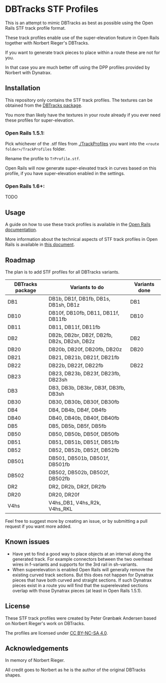 
# DBTracks STF Profiles

This is an attempt to mimic DBTracks as best as possible using the Open Rails STF track profile format.

These track profiles enable use of the super-elevation feature in Open Rails together with Norbert Rieger's DBTracks.

If you want to generate track pieces to place within a route these are not for you.

In that case you are much better off using the DPP profiles provided by Norbert with Dynatrax.


## Installation
This repository only contains the STF track profiles. The textures can be obtained from the [DBTracks package](https://the-train.de/downloads/entry/11252-dbtracks/).

You more than likely have the textures in your route already if you ever need these profiles for super-elevation.


### Open Rails 1.5.1:
Pick whichever of the .stf files from [./TrackProfiles](./TrackProfiles) you want into the `<route folder>/TrackProfiles` folder.

Rename the profile to `TrProfile.stf`.

Open Rails will now generate super-elevated track in curves based on this profile, if you have super-elevation enabled in the settings.


### Open Rails 1.6+:
TODO


## Usage
A guide on how to use these track profiles is available in the [Open Rails documentation](https://open-rails.readthedocs.io/en/latest/options.html#superelevation). 

More information about the technical aspects of STF track profiles in Open Rails is available in [this document](https://static.openrails.org/files/OpenRails-Testing-How%20to%20Provide%20Track%20Profiles%20for%20Open%20Rails%20Dynamic%20Track.pdf).


## Roadmap

The plan is to add STF profiles for all DBTracks variants.

| DBTracks package  | Variants to do                                   | Variants done |
|-------------------|--------------------------------------------------|---------------|
| DB1               | DB1b, DB1f, DB1fb, DB1s, DB1sh, DB1z             | DB1           |
| DB10              | DB10f, DB10fb, DB11, DB11f, DB11fb               | DB10          |
| DB11              | DB11, DB11f, DB11fb                              |               |
| DB2               | DB2b, DB2br, DB2f, DB2fb, DB2s, DB2sh, DB2z      | DB2           |
| DB20              | DB20b, DB20f, DB20fb, DB20z                      | DB20          |
| DB21              | DB21, DB21b, DB21f, DB21fb                       |               |
| DB22              | DB22b, DB22f, DB22fb                             | DB22          |
| DB23              | DB23, DB23b, DB23f, DB23fb, DB23sh               |               |
| DB3               | DB3, DB3b, DB3br, DB3f, DB3fb, DB3sh             |               |
| DB30              | DB30, DB30b, DB30f, DB30fb                       |               |
| DB4               | DB4, DB4b, DB4f, DB4fb                           |               |
| DB40              | DB40, DB40b, DB40f, DB40fb                       |               |
| DB5               | DB5, DB5b, DB5f, DB5fb                           |               |
| DB50              | DB50, DB50b, DB50f, DB50fb                       |               |
| DB51              | DB51, DB51b, DB51f, DB51fb                       |               |
| DB52              | DB52, DB52b, DB52f, DB52fb                       |               |
| DB501             | DB501, DB501b, DB501f, DB501fb                   |               |
| DB502             | DB502, DB502b, DB502f, DB502fb                   |               |
| DR2               | DR2, DR2b, DR2f, DR2fb                           |               |
| DR20              | DR20, DR20f                                      |               |
| V4hs              | V4hs_DB1, V4hs_R2k, V4hs_RKL                     |               |

Feel free to suggest more by creating an issue, or by submitting a pull request if you want more added.


## Known issues

- Have yet to find a good way to place objects at an interval along the generated track. For example connectors between the two overhead wires in f-variants and supports for the 3rd rail in sh-variants.
- When superelevation is enabled Open Rails will generally remove the existing curved track sections. But this does not happen for Dynatrax pieces that have both curved and straight sections. If such Dynatrax pieces exist in a route you will find that the superelevated sections overlap with those Dynatrax pieces (at least in Open Rails 1.5.1).


## License

These STF track profiles were created by Peter Grønbæk Andersen based on Norbert Rieger's work on DBTracks.

The profiles are licensed under [CC BY-NC-SA 4.0](https://creativecommons.org/licenses/by-nc-sa/4.0/).


## Acknowledgements

In memory of Norbert Rieger.

All credit goes to Norbert as he is the author of the original DBTracks shapes.